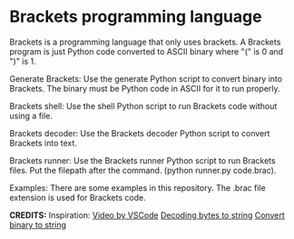 # Brackets programming language

Brackets is a programming language that only uses brackets. A Brackets program is just Python code converted to ASCII binary where "(" is 0 and ")" is 1.

Generate Brackets:
Use the generate Python script to convert binary into Brackets. The binary must be Python code in ASCII for it to run properly.

Brackets shell:
Use the shell Python script to run Brackets code without using a file.

Brackets decoder:
Use the Brackets decoder Python script to convert Brackets into text.

Brackets runner:
Use the Brackets runner Python script to run Brackets files. Put the filepath after the command. (python runner.py code.brac).

Examples:
There are some examples in this repository. The .brac file extension is used for Brackets code.

**CREDITS:**
Inspiration: [Video by VSCode](https://www.youtube.com/watch?v=he3uB8ddWNM)
[Decoding bytes to string](https://stackoverflow.com/questions/17615414/how-to-convert-binary-string-to-normal-string-in-python3)
[Convert binary to string](https://stackoverflow.com/questions/7396849/convert-binary-to-ascii-and-vice-versa)
